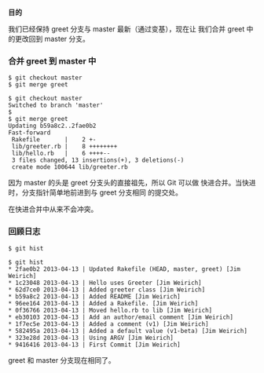 
**目的**

我们已经保持 greet 分支与 master 最新（通过变基），现在让
我们合并 greet 中的更改回到 master 分支。

### 合并 greet 到 master 中

```
$ git checkout master
$ git merge greet
```

```
$ git checkout master
Switched to branch 'master'
$
$ git merge greet
Updating b59a8c2..2fae0b2
Fast-forward
 Rakefile       |    2 +-
 lib/greeter.rb |    8 ++++++++
 lib/hello.rb   |    6 ++++--
 3 files changed, 13 insertions(+), 3 deletions(-)
 create mode 100644 lib/greeter.rb
```

因为 master 的头是 greet 分支头的直接祖先，所以 Git 可以做
快进合并。当快进时，分支指针简单地前进到与 greet 分支相同
的提交处。

在快进合并中从来不会冲突。

### 回顾日志

```
$ git hist
```

```
$ git hist
* 2fae0b2 2013-04-13 | Updated Rakefile (HEAD, master, greet) [Jim Weirich]
* 1c23048 2013-04-13 | Hello uses Greeter [Jim Weirich]
* 62d7ce0 2013-04-13 | Added greeter class [Jim Weirich]
* b59a8c2 2013-04-13 | Added README [Jim Weirich]
* 96ee164 2013-04-13 | Added a Rakefile. [Jim Weirich]
* 0f36766 2013-04-13 | Moved hello.rb to lib [Jim Weirich]
* eb30103 2013-04-13 | Add an author/email comment [Jim Weirich]
* 1f7ec5e 2013-04-13 | Added a comment (v1) [Jim Weirich]
* 582495a 2013-04-13 | Added a default value (v1-beta) [Jim Weirich]
* 323e28d 2013-04-13 | Using ARGV [Jim Weirich]
* 9416416 2013-04-13 | First Commit [Jim Weirich]
```

greet 和 master 分支现在相同了。
